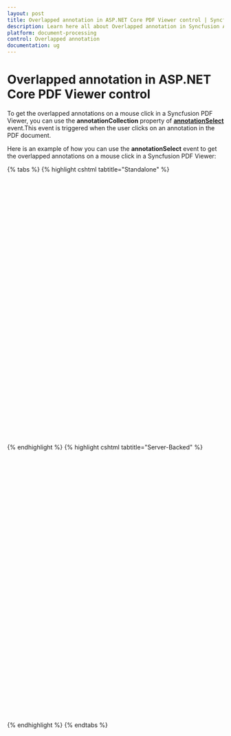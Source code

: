 ```yaml
---
layout: post
title: Overlapped annotation in ASP.NET Core PDF Viewer control | Syncfusion
description: Learn here all about Overlapped annotation in Syncfusion ASP.NET Core PDF Viewer control of Syncfusion Essential JS 2 and more.
platform: document-processing
control: Overlapped annotation
documentation: ug
---
```


# Overlapped annotation in ASP.NET Core PDF Viewer control

To get the overlapped annotations on a mouse click in a Syncfusion PDF Viewer, you can use the **annotationCollection** property of [**annotationSelect**](https://help.syncfusion.com/cr/aspnetcore-js2/syncfusion.ej2.pdfviewer.pdfviewer.html#Syncfusion_EJ2_PdfViewer_PdfViewer_AnnotationSelect) event.This event is triggered when the user clicks on an annotation in the PDF document.

Here is an example of how you can use the **annotationSelect** event to get the overlapped annotations on a mouse click in a Syncfusion PDF Viewer:

{% tabs %}
{% highlight cshtml tabtitle="Standalone" %}

<div style="width:100%;height:600px">
    <ejs-pdfviewer id="pdfviewer"
                documentPath="https://cdn.syncfusion.com/content/pdf/blazor-annotations.pdf"
                annotationSelect="annotationSelected">
    </ejs-pdfviewer>
</div>

<script>
    function annotationSelected(args) {
        console.log('Annotation selected with ID: ' + args.annotationCollection);
    }
</script>

{% endhighlight %}
{% highlight cshtml tabtitle="Server-Backed" %}
<div style="width:100%;height:600px">
    <ejs-pdfviewer id="pdfviewer"
                serviceUrl="/api/PdfViewer"
                documentPath="https://cdn.syncfusion.com/content/pdf/blazor-annotations.pdf"
                annotationSelect="annotationSelected">
    </ejs-pdfviewer>
</div>

<script>
    function annotationSelected(args) {
        console.log('Annotation selected with ID: ' + args.annotationCollection);
    }
</script>

{% endhighlight %}
{% endtabs %}
